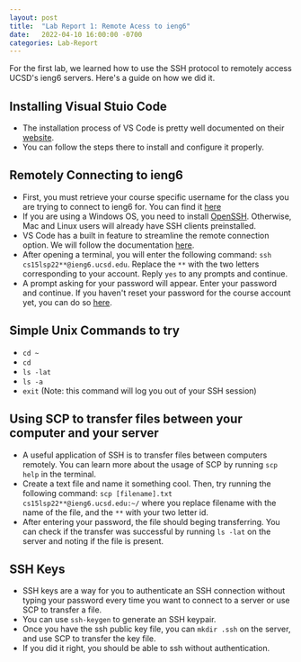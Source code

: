 ```yaml
---
layout: post
title:  "Lab Report 1: Remote Acess to ieng6"
date:   2022-04-10 16:00:00 -0700
categories: Lab-Report 
---
```

For the first lab, we learned how to use the SSH protocol to remotely access UCSD's ieng6 servers. Here's a guide on how we did it.

## Installing Visual Stuio Code 
- The installation process of VS Code is pretty well documented on their [website](https://code.visualstudio.com/).
- You can follow the steps there to install and configure it properly.

## Remotely Connecting to ieng6
- First, you must retrieve your course specific username for the class you are trying to connect to ieng6 for. You can find it [here](https://sdacs.ucsd.edu/~icc/index.php)
- If you are using a Windows OS, you need to install [OpenSSH](https://docs.microsoft.com/en-us/windows-server/administration/openssh/openssh_install_firstuse). Otherwise, Mac and Linux users will already have SSH clients preinstalled.
- VS Code has a built in feature to streamline the remote connection option. We will follow the documentation [here](https://code.visualstudio.com/docs/remote/ssh#_connect-to-a-remote-host).
- After opening a terminal, you will enter the following command:   `ssh cs15lsp22**@ieng6.ucsd.edu`. Replace the `**` with the two letters corresponding to your account. Reply `yes` to any prompts and continue. 
- A prompt asking for your password will appear. Enter your password and continue. If you haven't reset your password for the course account yet, you can do so [here](https://sdacs.ucsd.edu/~icc/index.php).

## Simple Unix Commands to try
- `cd ~`
- `cd`
- `ls -lat`
- `ls -a`
- `exit` (Note: this command will log you out of your SSH session)

## Using SCP to transfer files between your computer and your server
- A useful application of SSH is to transfer files between computers remotely. You can learn more about the usage of SCP by running `scp help` in the terminal.
- Create a text file and name it something cool. Then, try running the following command: `scp [filename].txt cs15lsp22**@ieng6.ucsd.edu:~/` where you replace filename with the name of the file, and the `**` with your two letter id. 
- After entering your password, the file should beging transferring. You can check if the transfer was successful by running `ls -lat` on the server and noting if the file is present.

## SSH Keys
- SSH keys are a way for you to authenticate an SSH connection without typing your password every time you want to connect to a server or use SCP to transfer a file.
- You can use `ssh-keygen` to generate an SSH keypair.
- Once you have the ssh public key file, you can `mkdir .ssh` on the server, and use SCP to transfer the key file.
- If you did it right, you should be able to ssh without authentication.

##